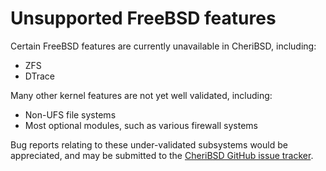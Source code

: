 # Unsupported FreeBSD features

Certain FreeBSD features are currently unavailable in CheriBSD, including:

- ZFS
- DTrace

Many other kernel features are not yet well validated, including:

- Non-UFS file systems
- Most optional modules, such as various firewall systems

Bug reports relating to these under-validated subsystems would be appreciated,
and may be submitted to the [CheriBSD GitHub issue
tracker](https://github.com/CTSRD-CHERI/cheribsd/issues).
